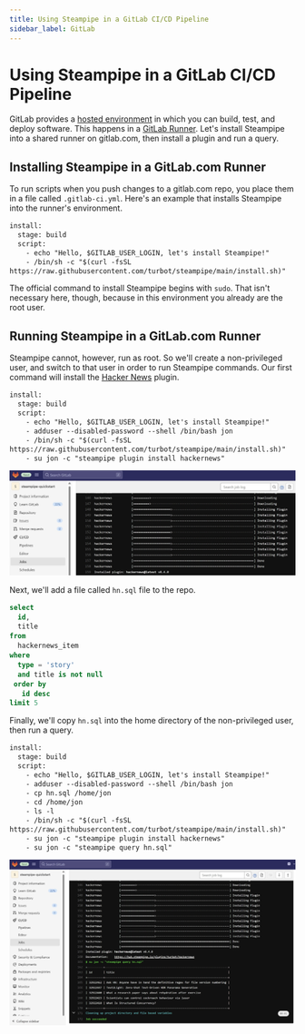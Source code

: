 ```yaml
---
title: Using Steampipe in a GitLab CI/CD Pipeline
sidebar_label: GitLab
---
```


# Using Steampipe in a GitLab CI/CD Pipeline

GitLab provides a [hosted environment](https://docs.gitlab.com/ee/ci/) in which you can build, test, and deploy software. This happens in a [GitLab Runner](https://docs.gitlab.com/runner/). Let's install Steampipe into a shared runner on gitlab.com, then install a plugin and run a query.

## Installing Steampipe in a GitLab.com Runner

To run scripts when you push changes to a gitlab.com repo, you place them in a file called `.gitlab-ci.yml`. Here's an example that installs Steampipe into the runner's environment.

```
install:
  stage: build
  script:
    - echo "Hello, $GITLAB_USER_LOGIN, let's install Steampipe!"
    - /bin/sh -c "$(curl -fsSL https://raw.githubusercontent.com/turbot/steampipe/main/install.sh)"
```

The official command to install Steampipe begins with `sudo`. That isn't necessary here, though, because in this environment you already are the root user.

## Running Steampipe in a GitLab.com Runner

Steampipe cannot, however, run as root. So we'll create a non-privileged user, and switch to that user in order to run Steampipe commands. Our first command will install the [Hacker News](https://hub.steampipe.io/plugins/turbot/hackernews) plugin.

```
install:
  stage: build
  script:
    - echo "Hello, $GITLAB_USER_LOGIN, let's install Steampipe!"
    - adduser --disabled-password --shell /bin/bash jon
    - /bin/sh -c "$(curl -fsSL https://raw.githubusercontent.com/turbot/steampipe/main/install.sh)"
    - su jon -c "steampipe plugin install hackernews"
```

<div style={{"marginBottom":"2em","borderWidth":"thin", "borderStyle":"solid", "borderColor":"lightgray", "padding":"20px", "width":"90%"}}>
<img alt="gitlab-plugin-installed" src="/images/docs/ci-cd-pipelines/gitlab-plugin-installed.jpg" />
</div>

Next, we'll add a file called `hn.sql` file to the repo.

```sql
select 
  id, 
  title
from 
  hackernews_item 
where 
  type = 'story'
  and title is not null
 order by 
   id desc
limit 5
```

Finally, we'll copy `hn.sql` into the home directory of the non-privileged user, then run a query.

```
install:
  stage: build
  script:
    - echo "Hello, $GITLAB_USER_LOGIN, let's install Steampipe!"
    - adduser --disabled-password --shell /bin/bash jon
    - cp hn.sql /home/jon
    - cd /home/jon
    - ls -l
    - /bin/sh -c "$(curl -fsSL https://raw.githubusercontent.com/turbot/steampipe/main/install.sh)"
    - su jon -c "steampipe plugin install hackernews"
    - su jon -c "steampipe query hn.sql"
```

<div style={{"marginBottom":"2em","borderWidth":"thin", "borderStyle":"solid", "borderColor":"lightgray", "padding":"20px", "width":"90%"}}>
<img alt="gitlab-query-output" src="/images/docs/ci-cd-pipelines/gitlab-query-output.jpg" />
</div>


